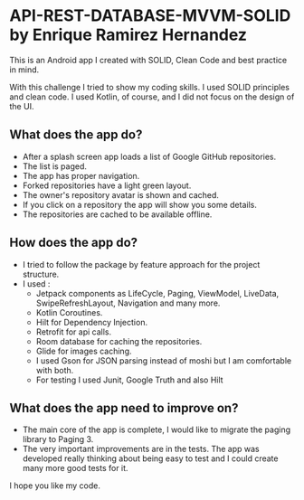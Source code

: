 # API-REST-DATABASE-MVVM-SOLID by Enrique Ramirez Hernandez
This is an Android app I created with SOLID, Clean Code and best practice in mind.


With this challenge I tried to show my coding skills. I used SOLID principles and clean code. I used Kotlin, of course, and I did not focus on the design of the UI.

## What does the app do?

* After a splash screen app loads a list of Google GitHub repositories.
* The list is paged.
* The app has proper navigation.
* Forked repositories have a light green layout.
* The owner's repository avatar is shown and cached.
* If you click on a repository the app will show you some details.
* The repositories are cached to be available offline.

## How does the app do?
* I tried to follow the package by feature approach for the project structure.
* I used :
	* Jetpack components as LifeCycle, Paging, ViewModel, LiveData, SwipeRefreshLayout, Navigation and many more.
	* Kotlin Coroutines.
	* Hilt for Dependency Injection.
	* Retrofit for api calls.
	* Room database for caching the repositories.
	* Glide for images caching.
	* I used Gson for JSON parsing instead of moshi but I am comfortable with both.
	* For testing I used Junit, Google Truth and also Hilt

## What does the app need to improve on?

* The main core of the app is complete, I would like to migrate the paging library to Paging 3.
* The very important improvements are in the tests. The app was developed really thinking about being easy to test and I could create many more good tests for it.


I hope you like my code.



